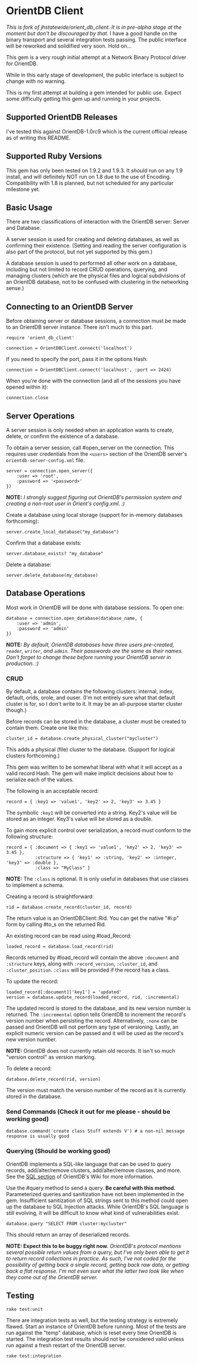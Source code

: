 OrientDB Client
===============
*This is fork of jhstatewide/orient_db_client. It is in pre-alpha stage at the moment but don't be discouraged by that*.
I have a good handle on the binary transport and several integration tests passing.
The public interface will be reworked and solidified very soon. Hold on...

This gem is a very rough initial attempt at a Network Binary Protocol driver for OrientDB.

While in this early stage of development, the public interface is subject to change with no warning.

This is my first attempt at building a gem intended for public use.  Expect some difficulty getting this gem up and running in your projects.


Supported OrientDB Releases
---------------------------

I've tested this against OrientDB-1.0rc9 which is the current official release as of writing this README.


Supported Ruby Versions
---------------------------

This gem has only been tested on 1.9.2 and 1.9.3.  It *should* run on any 1.9 install, and will definitely NOT run on 1.8 due to the use of Encoding.  Compatibility with 1.8 is planned, but not scheduled for any particular milestone yet.


Basic Usage
-----------

There are two classifications of interaction with the OrientDB server:  Server and Database.  

A server session is used for creating and deleting databases, as well as confirming their existence.  (Setting and reading the server configuration is also part of the protocol, but not yet supported by this gem.)

A database session is used to performed all other work on a database, including but not limited to record CRUD operations, querying, and managing clusters (which are the physical files and logical subdivisions of an OrientDB database, not to be confused with clustering in the networking sense.)

## Connecting to an OrientDB Server

Before obtaining server or database sessions, a connection must be made to an OrientDB server instance.  There isn't much to this part.

    require 'orient_db_client'

    connection = OrientDBClient.connect('localhost')

If you need to specify the port, pass it in the options Hash:

    connection = OrientDBClient.connect('localhost', :port => 2424)

When you're done with the connection (and all of the sessions you have opened within it):

    connection.close

## Server Operations

A server session is only needed when an application wants to create, delete, or confirm the existence of a database.

To obtain a server session, call #open_server on the connection.  This requires user credentials from the `<users>` section of the OrientDB server's `orientdb-server-config.xml` file.

    server = connection.open_server({
        :user => 'root',
        :password => '<password>'
    })

**NOTE:** *I strongly suggest figuring out OrientDB's permission system and creating a non-root user in Orient's config.xml. :)*

Create a database using local storage (support for in-memory databases forthcoming):

    server.create_local_database("my_database")

Confirm that a database exists:

    server.database_exists? "my_database"

Delete a database:

    server.delete_database(my_database)


## Database Operations

Most work in OrientDB will be done with database sessions.  To open one:

    database = connection.open_database(database_name, {
        :user => 'admin',
        :password => 'admin'
    })

**NOTE:** *By default, OrientDB databases have three users pre-created, `reader`, `writer`, and `admin`.  Their passwords are the same as their names.  Don't forget to change these before running your OrientDB server in production. :)*


### CRUD

By default, a database contains the following clusters:  internal, index, default, orids, orole, and ouser.  (I'm not entirely sure what that default cluster is for, so I don't write to it.  It may be an all-purpose starter cluster though.)

Before records can be stored in the database, a cluster must be created to contain them.  Create one like this:

    cluster_id = database.create_physical_cluster("mycluster")

This adds a physical (file) cluster to the database.  (Support for logical clusters forthcoming.)

This gem was written to be somewhat liberal with what it will accept as a valid record Hash.  The gem will make implicit decisions about how to serialize each of the values.

The following is an acceptable record:

    record = { :key1 => 'value1', 'key2' => 2, 'key3' => 3.45 }

The symbolic `:key1` will be converted into a string.  Key2's value will be stored as an integer.  Key3's value will be stored as a double.

To gain more explicit control over serialization, a record must conform to the following structure:

    record = { :document => { :key1 => 'value1', 'key2' => 2, 'key3' => 3.45 },
               :structure => { 'key1' => :string, 'key2' => :integer, 'key3' => :double },
               :class => "MyClass" }

**NOTE:** The `:class` is optional.  It is only useful in databases that use classes to implement a schema.

Creating a record is straightforward:

    rid = database.create_record(cluster_id, record)

The return value is an OrientDBClient::Rid.  You can get the native "#i:p" form by calling #to_s on the returned Rid.

An existing record can be read using #load_Record:

    loaded_record = database.load_record(rid)

Records returned by #load_record will contain the above `:document` and `:structure` keys, along with `:record_version`, `:cluster_id`, and `:cluster_position`.  `:class` will be provided if the record has a class.

To update the record:

    loaded_record[:document]['key1'] = 'updated'
    version = database.update_record(loaded_record, rid, :incremental)

The updated record is stored to the database, and its new version number is returned.  The `:incremental` option tells OrientDB to increment the record's version number when persisting the record.  Alternatively, `:none` can be passed and OrientDB will not perform any type of versioning.  Lastly, an explicit numeric version can be passed and it will be used as the record's new version number.

**NOTE:** OrientDB does not currently retain old records.  It isn't so much "version control" as version marking.


To delete a record:

    database.delete_record(rid, version)

The version must match the version number of the record as it is currently stored in the database.
### Send Commands (Check it out for me please - should be working good)
    database.command('create class Stuff extends V') # a non-nil message response is usually good

### Querying (Should be working good)

OrientDB implements a SQL-like language that can be used to query records, add/alter/remove clusters, add/alter/remove classes, and more.  See the [SQL section](http://code.google.com/p/orient/wiki/SQL) of OrientDB's Wiki for more information.


Use the #query method to send a query.  **Be careful with this method.**  Parameterized queries and sanitization have not been implemented in the gem.  Insufficient sanitization of SQL strings sent to this method could open up the database to SQL Injection attacks.  While OrientDB's SQL language is still evolving, it will be difficult to know what kind of vulnerabilities exist.

    database.query "SELECT FROM cluster:mycluster"

This should return an array of deserialized records.

**NOTE: Expect this to be buggy right now.**  *OrientDB's protocol mentions several possible return values from a query, but I've only been able to get it to return record collections in practice.  As such, I've not coded for the possibility of getting back a single record, getting back raw data, or getting back a flat response.  I'm not even sure what the latter two look like when they come out of the OrientDB server.*

Testing
-------

    rake test:unit

There are integration tests as well, but the testing strategy is extremely flawed.  Start an instance of OrientDB before running.  Most of the tests are run against the "temp" database, which is reset every time OrientDB is started.  The integration test results should not be considered valid unless run against a fresh restart of the OrientDB server.

    rake test:integration
